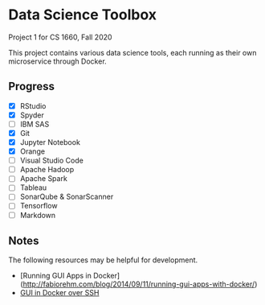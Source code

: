 # Data Science Toolbox
Project 1 for CS 1660, Fall 2020

This project contains various data science tools, each running as their own microservice through Docker.

## Progress
- [x] RStudio
- [x] Spyder
- [ ] IBM SAS
- [x] Git
- [x] Jupyter Notebook
- [x] Orange
- [ ] Visual Studio Code
- [ ] Apache Hadoop
- [ ] Apache Spark
- [ ] Tableau
- [ ] SonarQube & SonarScanner
- [ ] Tensorflow
- [ ] Markdown

## Notes
The following resources may be helpful for development.
 * [Running GUI Apps in Docker] (http://fabiorehm.com/blog/2014/09/11/running-gui-apps-with-docker/)
 * [GUI in Docker over SSH](https://blog.yadutaf.fr/2017/09/10/running-a-graphical-app-in-a-docker-container-on-a-remote-server/)
